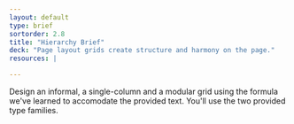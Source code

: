 ```yaml
---
layout: default
type: brief
sortorder: 2.8
title: "Hierarchy Brief"
deck: "Page layout grids create structure and harmony on the page."
resources: |

---
```

Design an informal, a single-column and a modular grid using the formula we've learned to accomodate the provided text. You'll use the two provided type families.
